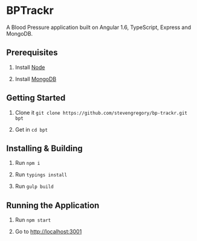 BPTrackr
====================

A Blood Pressure application built on Angular 1.6, TypeScript, Express and MongoDB.

## Prerequisites

1. Install [Node](http://nodejs.org)

1. Install [MongoDB](https://www.mongodb.org)

## Getting Started

1. Clone it `git clone https://github.com/stevengregory/bp-trackr.git bpt`

1. Get in `cd bpt`

## Installing & Building

1. Run `npm i`

1. Run `typings install`

1. Run `gulp build`

## Running the Application

1. Run `npm start`

1. Go to [http://localhost:3001](http://localhost:3001)